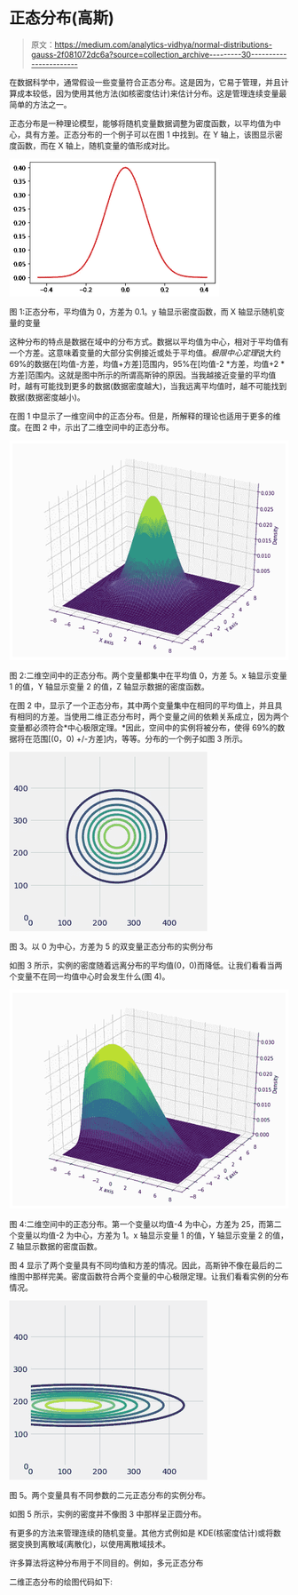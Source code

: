 # 正态分布(高斯)

> 原文：<https://medium.com/analytics-vidhya/normal-distributions-gauss-2f081072dc6a?source=collection_archive---------30----------------------->

在数据科学中，通常假设一些变量符合正态分布。这是因为，它易于管理，并且计算成本较低，因为使用其他方法(如核密度估计)来估计分布。这是管理连续变量最简单的方法之一。

正态分布是一种理论模型，能够将随机变量数据调整为密度函数，以平均值为中心，具有方差。正态分布的一个例子可以在图 1 中找到。在 Y 轴上，该图显示密度函数，而在 X 轴上，随机变量的值形成对比。

![](img/fd1e0b428cb9f416cbdc8b5eedbde07c.png)

图 1:正态分布，平均值为 0，方差为 0.1。y 轴显示密度函数，而 X 轴显示随机变量的变量

这种分布的特点是数据在域中的分布方式。数据以平均值为中心，相对于平均值有一个方差。这意味着变量的大部分实例接近或处于平均值。*极限中心定理*说大约 69%的数据在[均值-方差，均值+方差]范围内，95%在[均值-2 *方差，均值+2 *方差]范围内。这就是图中所示的所谓高斯钟的原因。当我越接近变量的平均值时，越有可能找到更多的数据(数据密度越大)，当我远离平均值时，越不可能找到数据(数据密度越小)。

在图 1 中显示了一维空间中的正态分布。但是，所解释的理论也适用于更多的维度。在图 2 中，示出了二维空间中的正态分布。

![](img/e9f93db63d8ff8735a10308ebd4f92ac.png)

图 2:二维空间中的正态分布。两个变量都集中在平均值 0，方差 5。x 轴显示变量 1 的值，Y 轴显示变量 2 的值，Z 轴显示数据的密度函数。

在图 2 中，显示了一个正态分布，其中两个变量集中在相同的平均值上，并且具有相同的方差。当使用二维正态分布时，两个变量之间的依赖关系成立，因为两个变量都必须符合*中心极限定理。*因此，空间中的实例将被分布，使得 69%的数据将在范围[(0，0) +/-方差]内，等等。分布的一个例子如图 3 所示。

![](img/3378d0436aa1d32a102383bf202684ab.png)

图 3。以 0 为中心，方差为 5 的双变量正态分布的实例分布

如图 3 所示，实例的密度随着远离分布的平均值(0，0)而降低。让我们看看当两个变量不在同一均值中心时会发生什么(图 4)。

![](img/0acbaf337c4468c9208fcb613834cbe7.png)

图 4:二维空间中的正态分布。第一个变量以均值-4 为中心，方差为 25，而第二个变量以均值-2 为中心，方差为 1。x 轴显示变量 1 的值，Y 轴显示变量 2 的值，Z 轴显示数据的密度函数。

图 4 显示了两个变量具有不同均值和方差的情况。因此，高斯钟不像在最后的二维图中那样完美。密度函数符合两个变量的中心极限定理。让我们看看实例的分布情况。

![](img/08b826ba3d3140a1bb3df00e2edd14ca.png)

图 5。两个变量具有不同参数的二元正态分布的实例分布。

如图 5 所示，实例的密度并不像图 3 中那样呈正圆分布。

有更多的方法来管理连续的随机变量。其他方式例如是 KDE(核密度估计)或将数据变换到离散域(离散化)，以使用离散域技术。

许多算法将这种分布用于不同目的。例如，多元正态分布

二维正态分布的绘图代码如下: